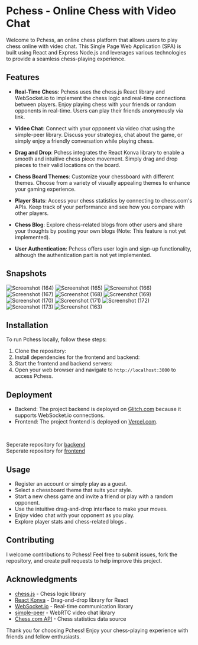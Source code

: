 # Pchess - Online Chess with Video Chat

Welcome to Pchess, an online chess platform that allows users to play chess online with video chat. This Single Page Web Application (SPA) is built using React and Express Node.js and leverages various technologies to provide a seamless chess-playing experience.


## Features

- **Real-Time Chess**: Pchess uses the chess.js React library and WebSocket.io to implement the chess logic and real-time connections between players. Enjoy playing chess with your friends or random opponents in real-time. Users can play their friends anonymously via link.

- **Video Chat**: Connect with your opponent via video chat using the simple-peer library. Discuss your strategies, chat about the game, or simply enjoy a friendly conversation while playing chess.

- **Drag and Drop**: Pchess integrates the React Konva library to enable a smooth and intuitive chess piece movement. Simply drag and drop pieces to their valid locations on the board.

- **Chess Board Themes**: Customize your chessboard with different themes. Choose from a variety of visually appealing themes to enhance your gaming experience.

- **Player Stats**: Access your chess statistics by connecting to chess.com's APIs. Keep track of your performance and see how you compare with other players.

- **Chess Blog**: Explore chess-related blogs from other users and share your thoughts by posting your own blogs (Note: This feature is not yet implemented).

- **User Authentication**: Pchess offers user login and sign-up functionality, although the authentication part is not yet implemented.

## Snapshots
![Screenshot (164)](https://github.com/PureshwarGonekar/PChess/assets/88015818/a6a9e7a3-f6a3-40cf-ab65-4f301b3ff0e6)
![Screenshot (165)](https://github.com/PureshwarGonekar/PChess/assets/88015818/a39349e6-ec71-4aa5-9995-ba2d24eec0dc)
![Screenshot (166)](https://github.com/PureshwarGonekar/PChess/assets/88015818/e85dd5d0-efc0-4b23-a161-1d358cd05432)
![Screenshot (167)](https://github.com/PureshwarGonekar/PChess/assets/88015818/e16afe78-56d4-447d-9762-9c46bfd0c8aa)
![Screenshot (168)](https://github.com/PureshwarGonekar/PChess/assets/88015818/13da9441-4419-4d11-be23-54fda4a09fe6)
![Screenshot (169)](https://github.com/PureshwarGonekar/PChess/assets/88015818/54ea1e43-70c4-4d0a-9433-5d1d6120e5d0)
![Screenshot (170)](https://github.com/PureshwarGonekar/PChess/assets/88015818/9ca5c5be-e7f0-4c44-815b-2309c5ae99f4)
![Screenshot (171)](https://github.com/PureshwarGonekar/PChess/assets/88015818/422bc877-880e-4678-847b-085d7d44ef26)
![Screenshot (172)](https://github.com/PureshwarGonekar/PChess/assets/88015818/ec3d0f05-2129-4a4e-8a5e-02002a79cbc3)
![Screenshot (173)](https://github.com/PureshwarGonekar/PChess/assets/88015818/8b80db4d-60af-4da2-aefa-42f514d81f1e)
![Screenshot (163)](https://github.com/PureshwarGonekar/PChess/assets/88015818/659abcd5-26bf-4bc9-b1a2-69d798d3855f)


## Installation

To run Pchess locally, follow these steps:

1. Clone the repository:
2. Install dependencies for the frontend and backend:
3. Start the frontend and backend servers:
4. Open your web browser and navigate to `http://localhost:3000` to access Pchess.

## Deployment

- Backend: The project backend is deployed on [Glitch.com](https://glitch.com/) because it supports WebSocket.io connections.
- Frontend: The project frontend is deployed on [Vercel.com](https://vercel.com/).
<br />

Seperate repository for [backend](https://github.com/PureshwarGonekar/pchess_backend)
<br />
Seperate repository for [frontend](https://github.com/PureshwarGonekar/pchess_frontend)

## Usage

- Register an account or simply play as a guest.
- Select a chessboard theme that suits your style.
- Start a new chess game and invite a friend or play with a random opponent.
- Use the intuitive drag-and-drop interface to make your moves.
- Enjoy video chat with your opponent as you play.
- Explore player stats and chess-related blogs .

## Contributing

I welcome contributions to Pchess! Feel free to submit issues, fork the repository, and create pull requests to help improve this project.



## Acknowledgments

- [chess.js](https://github.com/jhlywa/chess.js) - Chess logic library
- [React Konva](https://konvajs.org/) - Drag-and-drop library for React
- [WebSocket.io](https://socket.io/) - Real-time communication library
- [simple-peer](https://github.com/feross/simple-peer) - WebRTC video chat library
- [Chess.com API](https://www.chess.com/news/view/published-data-api) - Chess statistics data source

Thank you for choosing Pchess! Enjoy your chess-playing experience with friends and fellow enthusiasts.
